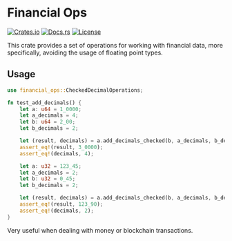 # Financial Ops

[![Crates.io](https://img.shields.io/crates/v/financial-ops)](https://crates.io/crates/financial-ops)
[![Docs.rs](https://docs.rs/financial-ops/badge.svg)](https://docs.rs/financial-ops)
[![License](https://img.shields.io/crates/l/financial-ops)]()

This crate provides a set of operations for working with financial data, more specifically, avoiding
the usage of floating point types.

## Usage

```rust
use financial_ops::CheckedDecimalOperations;

fn test_add_decimals() {
    let a: u64 = 1_0000;
    let a_decimals = 4;
    let b: u64 = 2_00;
    let b_decimals = 2;

    let (result, decimals) = a.add_decimals_checked(b, a_decimals, b_decimals)?;
    assert_eq!(result, 3_0000);
    assert_eq!(decimals, 4);

    let a: u32 = 123_45;
    let a_decimals = 2;
    let b: u32 = 0_45;
    let b_decimals = 2;

    let (result, decimals) = a.add_decimals_checked(b, a_decimals, b_decimals)?;
    assert_eq!(result, 123_90);
    assert_eq!(decimals, 2);
}
```

Very useful when dealing with money or blockchain transactions.

